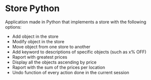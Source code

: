 # Store Python
Application made in Python that implements a store with the following options:
- Add object in the store
- Modify object in the store
- Move object from one store to another
- Add keyword to descriptions of specific objects (such as x% OFF)
- Raport with greatest prices
- Display all the objects ascending by price
- Raport with the sum of the prices per location
- Undo function of every action done in the current session
